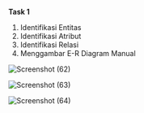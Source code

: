 **Task 1**
1. Identifikasi Entitas
2. Identifikasi Atribut
3. Identifikasi Relasi
4. Menggambar E-R Diagram Manual

![Screenshot (62)](https://github.com/VeriAbror/learn-phpMyAdmin/assets/160198166/33469c01-9d32-4641-8fa9-ecfe5af4442a)

![Screenshot (63)](https://github.com/VeriAbror/learn-phpMyAdmin/assets/160198166/145c9303-7198-4c6b-a5c7-cf91b6013cf5)

![Screenshot (64)](https://github.com/VeriAbror/learn-phpMyAdmin/assets/160198166/da4129bd-d4dc-4ebd-bcb5-62ca9712e4be)

